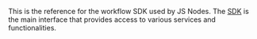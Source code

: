 This is the reference for the workflow SDK used by JS Nodes.
The [SDK](type-aliases/SDK.md) is the main interface that provides access to various services and functionalities.
